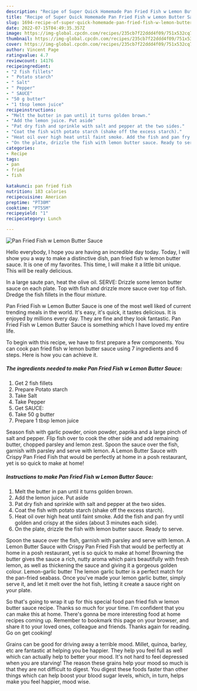 ```yaml
---
description: "Recipe of Super Quick Homemade Pan Fried Fish w Lemon Butter Sauce"
title: "Recipe of Super Quick Homemade Pan Fried Fish w Lemon Butter Sauce"
slug: 1694-recipe-of-super-quick-homemade-pan-fried-fish-w-lemon-butter-sauce
date: 2022-07-15T04:49:35.357Z
image: https://img-global.cpcdn.com/recipes/235cb7f22ddd4f09/751x532cq70/pan-fried-fish-w-lemon-butter-sauce-recipe-main-photo.jpg
thumbnail: https://img-global.cpcdn.com/recipes/235cb7f22ddd4f09/751x532cq70/pan-fried-fish-w-lemon-butter-sauce-recipe-main-photo.jpg
cover: https://img-global.cpcdn.com/recipes/235cb7f22ddd4f09/751x532cq70/pan-fried-fish-w-lemon-butter-sauce-recipe-main-photo.jpg
author: Vincent Page
ratingvalue: 4.7
reviewcount: 14176
recipeingredient:
- "2 fish fillets"
- " Potato starch"
- " Salt"
- " Pepper"
- " SAUCE"
- "50 g butter"
- "1 tbsp lemon juice"
recipeinstructions:
- "Melt the butter in pan until it turns golden brown."
- "Add the lemon juice. Put aside"
- "Pat dry fish and sprinkle with salt and pepper at the two sides."
- "Coat the fish with potato starch (shake off the excess starch)."
- "Heat oil over high heat until faint smoke. Add the fish and pan fry until golden and crispy at the sides (about 3 minutes each side)."
- "On the plate, drizzle the fish with lemon butter sauce. Ready to serve."
categories:
- Recipe
tags:
- pan
- fried
- fish

katakunci: pan fried fish 
nutrition: 183 calories
recipecuisine: American
preptime: "PT30M"
cooktime: "PT55M"
recipeyield: "1"
recipecategory: Lunch

---
```



![Pan Fried Fish w Lemon Butter Sauce](https://img-global.cpcdn.com/recipes/235cb7f22ddd4f09/751x532cq70/pan-fried-fish-w-lemon-butter-sauce-recipe-main-photo.jpg)

Hello everybody, I hope you are having an incredible day today. Today, I will show you a way to make a distinctive dish, pan fried fish w lemon butter sauce. It is one of my favorites. This time, I will make it a little bit unique. This will be really delicious.

In a large saute pan, heat the olive oil. SERVE: Drizzle some lemon butter sauce on each plate. Top with fish and drizzle more sauce over top of fish. Dredge the fish fillets in the flour mixture.

Pan Fried Fish w Lemon Butter Sauce is one of the most well liked of current trending meals in the world. It's easy, it's quick, it tastes delicious. It is enjoyed by millions every day. They are fine and they look fantastic. Pan Fried Fish w Lemon Butter Sauce is something which I have loved my entire life.


To begin with this recipe, we have to first prepare a few components. You can cook pan fried fish w lemon butter sauce using 7 ingredients and 6 steps. Here is how you can achieve it.

<!--inarticleads1-->

##### The ingredients needed to make Pan Fried Fish w Lemon Butter Sauce:

1. Get 2 fish fillets
1. Prepare  Potato starch
1. Take  Salt
1. Take  Pepper
1. Get  SAUCE:
1. Take 50 g butter
1. Prepare 1 tbsp lemon juice


Season fish with garlic powder, onion powder, paprika and a large pinch of salt and pepper. Flip fish over to cook the other side and add remaining butter, chopped parsley and lemon zest. Spoon the sauce over the fish, garnish with parsley and serve with lemon. A Lemon Butter Sauce with Crispy Pan Fried Fish that would be perfectly at home in a posh restaurant, yet is so quick to make at home! 

<!--inarticleads2-->

##### Instructions to make Pan Fried Fish w Lemon Butter Sauce:

1. Melt the butter in pan until it turns golden brown.
1. Add the lemon juice. Put aside
1. Pat dry fish and sprinkle with salt and pepper at the two sides.
1. Coat the fish with potato starch (shake off the excess starch).
1. Heat oil over high heat until faint smoke. Add the fish and pan fry until golden and crispy at the sides (about 3 minutes each side).
1. On the plate, drizzle the fish with lemon butter sauce. Ready to serve.


Spoon the sauce over the fish, garnish with parsley and serve with lemon. A Lemon Butter Sauce with Crispy Pan Fried Fish that would be perfectly at home in a posh restaurant, yet is so quick to make at home! Browning the butter gives the sauce a rich, nutty aroma which pairs beautifully with fresh lemon, as well as thickening the sauce and giving it a gorgeous golden colour. Lemon-garlic butter The lemon garlic butter is a perfect match for the pan-fried seabass. Once you&#39;ve made your lemon garlic butter, simply serve it, and let it melt over the hot fish, letting it create a sauce right on your plate. 

So that's going to wrap it up for this special food pan fried fish w lemon butter sauce recipe. Thanks so much for your time. I'm confident that you can make this at home. There's gonna be more interesting food at home recipes coming up. Remember to bookmark this page on your browser, and share it to your loved ones, colleague and friends. Thanks again for reading. Go on get cooking!

Grains can be good for driving away a terrible mood. Millet, quinoa, barley, etc are fantastic at helping you be happier. They help you feel full as well which can actually help to better your mood. It's not hard to feel depressed when you are starving! The reason these grains help your mood so much is that they are not difficult to digest. You digest these foods faster than other things which can help boost your blood sugar levels, which, in turn, helps make you feel happier, mood wise.
